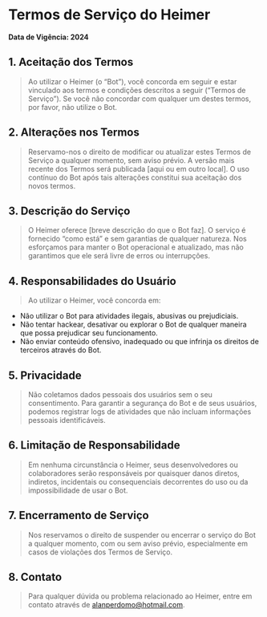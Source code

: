 # Termos de Serviço do Heimer
**Data de Vigência: 2024**

## 1. Aceitação dos Termos
> Ao utilizar o Heimer (o “Bot”), você concorda em seguir e estar vinculado aos termos e condições descritos a seguir (“Termos de Serviço”). Se você não concordar com qualquer um destes termos, por favor, não utilize o Bot.

## 2. Alterações nos Termos
> Reservamo-nos o direito de modificar ou atualizar estes Termos de Serviço a qualquer momento, sem aviso prévio. A versão mais recente dos Termos será publicada [aqui ou em outro local]. O uso contínuo do Bot após tais alterações constitui sua aceitação dos novos termos.

## 3. Descrição do Serviço
> O Heimer oferece [breve descrição do que o Bot faz]. O serviço é fornecido “como está” e sem garantias de qualquer natureza. Nos esforçamos para manter o Bot operacional e atualizado, mas não garantimos que ele será livre de erros ou interrupções.

## 4. Responsabilidades do Usuário
> Ao utilizar o Heimer, você concorda em:

- Não utilizar o Bot para atividades ilegais, abusivas ou prejudiciais.
- Não tentar hackear, desativar ou explorar o Bot de qualquer maneira que possa prejudicar seu funcionamento.
- Não enviar conteúdo ofensivo, inadequado ou que infrinja os direitos de terceiros através do Bot.

## 5. Privacidade
> Não coletamos dados pessoais dos usuários sem o seu consentimento. Para garantir a segurança do Bot e de seus usuários, podemos registrar logs de atividades que não incluam informações pessoais identificáveis.

## 6. Limitação de Responsabilidade
> Em nenhuma circunstância o Heimer, seus desenvolvedores ou colaboradores serão responsáveis por quaisquer danos diretos, indiretos, incidentais ou consequenciais decorrentes do uso ou da impossibilidade de usar o Bot.

## 7. Encerramento de Serviço
> Nos reservamos o direito de suspender ou encerrar o serviço do Bot a qualquer momento, com ou sem aviso prévio, especialmente em casos de violações dos Termos de Serviço.

## 8. Contato
> Para qualquer dúvida ou problema relacionado ao Heimer, entre em contato através de [alanperdomo@hotmail.com](mailto:alanperdomo@hotmail.com).
